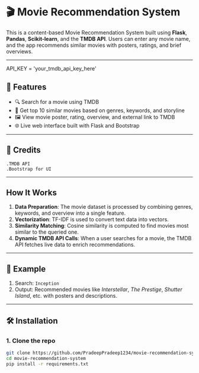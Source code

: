 # 🎬 Movie Recommendation System

This is a content-based Movie Recommendation System built using **Flask**, **Pandas**, **Scikit-learn**, and the **TMDB API**. Users can enter any movie name, and the app recommends similar movies with posters, ratings, and brief overviews.

---
API_KEY = 'your_tmdb_api_key_here'

## 🚀 Features

- 🔍 Search for a movie using TMDB
- 🎯 Get top 10 similar movies based on genres, keywords, and storyline
- 🖼️ View movie poster, rating, overview, and external link to TMDB
- 🌐 Live web interface built with Flask and Bootstrap
---
## 📝 Credits
    .TMDB API
    .Bootstrap for UI
---


## How It Works

1. **Data Preparation**: The movie dataset is processed by combining genres, keywords, and overview into a single feature.
2. **Vectorization**: TF-IDF is used to convert text data into vectors.
3. **Similarity Matching**: Cosine similarity is computed to find movies most similar to the queried one.
4. **Dynamic TMDB API Calls**: When a user searches for a movie, the TMDB API fetches live data to enrich recommendations.

---

## 🧪 Example

1. Search: `Inception`
2. Output: Recommended movies like *Interstellar*, *The Prestige*, *Shutter Island*, etc. with posters and descriptions.

---
## 🛠️ Installation

### 1. Clone the repo
```bash
git clone https://github.com/PradeepPradeep1234/movie-recommendation-system.git
cd movie-recommendation-system
pip install -r requirements.txt
